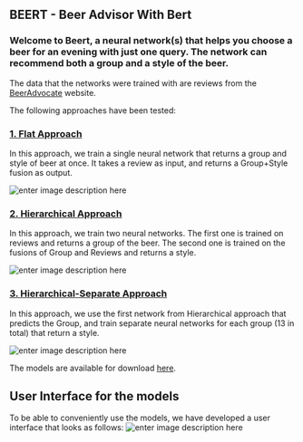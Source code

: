 ## BEERT - Beer Advisor With Bert

### Welcome to Beert, a neural network(s) that helps you choose a beer for an evening with just one query. The network can recommend  both a group and a style of the beer. 


The data that the networks were trained with are reviews from the [BeerAdvocate](https://www.beeradvocate.com/) website.

The following approaches have been tested:

### [**1. Flat Approach**](https://github.com/zojabutenko/BEERT/tree/main/notebooks/flat)

In this approach, we train a single neural network that returns a group and style of beer at once. It takes a review as input, and returns a Group+Style fusion as output.

![enter image description here](https://i.ibb.co/F4dFKs1/flat.png)

### [2. Hierarchical Approach](https://github.com/zojabutenko/BEERT/tree/main/notebooks/hierarchical)

In this approach, we train two neural networks. The first one is trained on reviews and returns a group of the beer. The second one is trained on the fusions of Group and Reviews and returns a style.

![enter image description here](https://i.ibb.co/80PNHGB/hier.png)

### [3. **Hierarchical-Separate Approach**](https://github.com/zojabutenko/BEERT/tree/main/notebooks/hierarchical-separate)

In this approach, we use the first network from Hierarchical approach that predicts the Group, and train separate neural networks for each group (13 in total) that return a style.

![enter image description here](https://i.ibb.co/7jPHd54/hier-sep.png)

The models are available for download [here](https://drive.google.com/file/d/1siVzANkbX6Mi2NGZkehBhC4vV8PeyPZu/view?usp=share_link).

## User Interface for the  models

To be able to conveniently use the models, we have developed a user interface that looks as follows:
![enter image description here](https://i.ibb.co/StNN49D/web.png)
